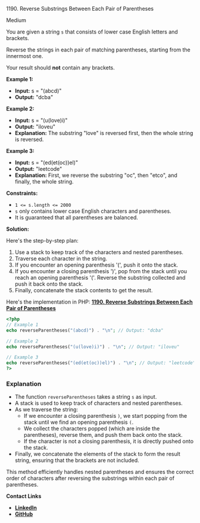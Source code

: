 1190\. Reverse Substrings Between Each Pair of Parentheses

Medium

You are given a string `s` that consists of lower case English letters and brackets.

Reverse the strings in each pair of matching parentheses, starting from the innermost one.

Your result should **not** contain any brackets.

**Example 1:**

- **Input:** s = "(abcd)"
- **Output:** "dcba"

**Example 2:**

- **Input:** s = "(u(love)i)"
- **Output:** "iloveu"
- **Explanation:** The substring "love" is reversed first, then the whole string is reversed.

**Example 3:**

- **Input:** s = "(ed(et(oc))el)"
- **Output:** "leetcode"
- **Explanation:** First, we reverse the substring "oc", then "etco", and finally, the whole string.

**Constraints:**

- `1 <= s.length <= 2000`
- `s` only contains lower case English characters and parentheses.
- It is guaranteed that all parentheses are balanced.

**Solution:**


Here's the step-by-step plan:

1. Use a stack to keep track of the characters and nested parentheses.
2. Traverse each character in the string.
3. If you encounter an opening parenthesis '(', push it onto the stack.
4. If you encounter a closing parenthesis ')', pop from the stack until you reach an opening parenthesis '('. Reverse the substring collected and push it back onto the stack.
5. Finally, concatenate the stack contents to get the result.

Here's the implementation in PHP: **[1190. Reverse Substrings Between Each Pair of Parentheses](https://github.com/mah-shamim/leet-code-in-php/tree/main/algorithms/001190-reverse-substrings-between-each-pair-of-parentheses/solution.php)**

```php
<?php
// Example 1
echo reverseParentheses("(abcd)") . "\n"; // Output: "dcba"

// Example 2
echo reverseParentheses("(u(love)i)") . "\n"; // Output: "iloveu"

// Example 3
echo reverseParentheses("(ed(et(oc))el)") . "\n"; // Output: "leetcode"
?>
```

### Explanation
- The function `reverseParentheses` takes a string `s` as input.
- A stack is used to keep track of characters and nested parentheses.
- As we traverse the string:
    - If we encounter a closing parenthesis `)`, we start popping from the stack until we find an opening parenthesis `(`.
    - We collect the characters popped (which are inside the parentheses), reverse them, and push them back onto the stack.
    - If the character is not a closing parenthesis, it is directly pushed onto the stack.
- Finally, we concatenate the elements of the stack to form the result string, ensuring that the brackets are not included.

This method efficiently handles nested parentheses and ensures the correct order of characters after reversing the substrings within each pair of parentheses.



**Contact Links**

- **[LinkedIn](https://www.linkedin.com/in/arifulhaque/)**
- **[GitHub](https://github.com/mah-shamim)**
